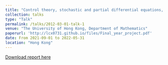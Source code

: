 ```yaml
---
title: "Control theory, stochastic and partial differential equations, as well as their applications to financial mathematics and machine learning"
collection: talks
type: "Talk"
permalink: /talks/2012-03-01-talk-1
venue: "The University of Hong Kong, Department of Mathematics"
paperurl: 'http://lcx0731.github.io/files/Final_year_project.pdf'
date: From 2021-09-01 to 2022-05-31
location: "Hong Kong"
---
```


[Download report here](http://lcx0731.github.io/files/Final_year_project.pdf)
